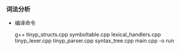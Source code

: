 ### 词法分析

* 编译命令

    g++ tinyp_structs.cpp symboltable.cpp lexical_handlers.cpp tinyp_lexer.cpp tinyp_parser.cpp syntax_tree.cpp main.cpp -o run
